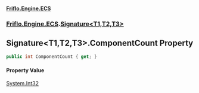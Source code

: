 #### [Friflo.Engine.ECS](index.md 'index')
### [Friflo.Engine.ECS](Friflo.Engine.ECS.md 'Friflo.Engine.ECS').[Signature&lt;T1,T2,T3&gt;](Signature_T1,T2,T3_.md 'Friflo.Engine.ECS.Signature<T1,T2,T3>')

## Signature<T1,T2,T3>.ComponentCount Property

```csharp
public int ComponentCount { get; }
```

#### Property Value
[System.Int32](https://docs.microsoft.com/en-us/dotnet/api/System.Int32 'System.Int32')